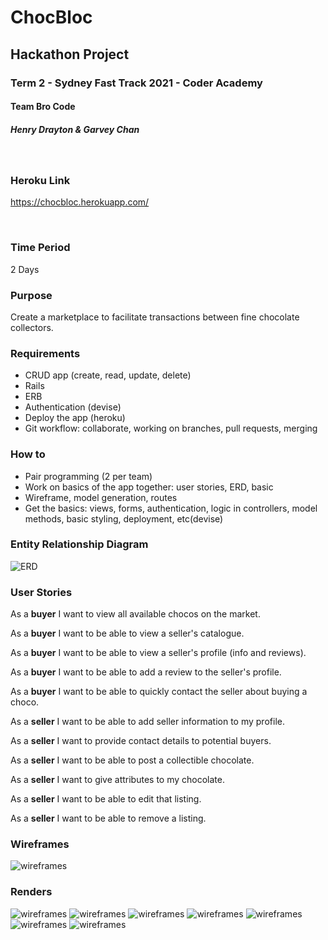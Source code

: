 # ChocBloc

## Hackathon Project 

### Term 2 - Sydney Fast Track 2021 - Coder Academy

#### Team Bro Code

##### Henry Drayton & Garvey Chan

<br>

### Heroku Link
https://chocbloc.herokuapp.com/

<br>

### Time Period

2 Days

### Purpose 

Create a marketplace to facilitate transactions between fine chocolate collectors.

### Requirements 

- CRUD app (create, read, update, delete)
- Rails
- ERB
- Authentication (devise)
- Deploy the app (heroku)
- Git workflow: collaborate, working on branches, pull requests, merging

### How to

- Pair programming (2 per team)
- Work on basics of the app together: user stories, ERD, basic
- Wireframe, model generation, routes
- Get the basics: views, forms, authentication, logic in controllers, model methods, basic styling, deployment, etc(devise)
       
### Entity Relationship Diagram 

![ERD](./docs/readme_assets/ERD.png "ERD")

### User Stories

As a <strong>buyer</strong> I want to view all available chocos on the market.

As a <strong>buyer</strong> I want to be able to view a seller's catalogue. 

As a <strong>buyer</strong> I want to be able to view a seller's profile (info and reviews).

As a <strong>buyer</strong> I want to be able to add a review to the seller's profile.

As a <strong>buyer</strong> I want to be able to quickly contact the seller about buying a choco.

As a <strong>seller</strong> I want to be able to add seller information to my profile.

As a <strong>seller</strong> I want to provide contact details to potential buyers.

As a <strong>seller</strong> I want to be able to post a collectible chocolate.

As a <strong>seller</strong> I want to give attributes to my chocolate.

As a <strong>seller</strong> I want to be able to edit that listing.

As a <strong>seller</strong> I want to be able to remove a listing. 

### Wireframes

![wireframes](./docs/readme_assets/wireframes.png "wireframes")

### Renders

![wireframes](./docs/readme_assets/group_1.png "wireframes")
![wireframes](./docs/readme_assets/group_2.png "wireframes")
![wireframes](./docs/readme_assets/group_3.png "wireframes")
![wireframes](./docs/readme_assets/group_4.png "wireframes")
![wireframes](./docs/readme_assets/group_5.png "wireframes")
![wireframes](./docs/readme_assets/group_7.png "wireframes")
![wireframes](./docs/readme_assets/group_6.png "wireframes")

